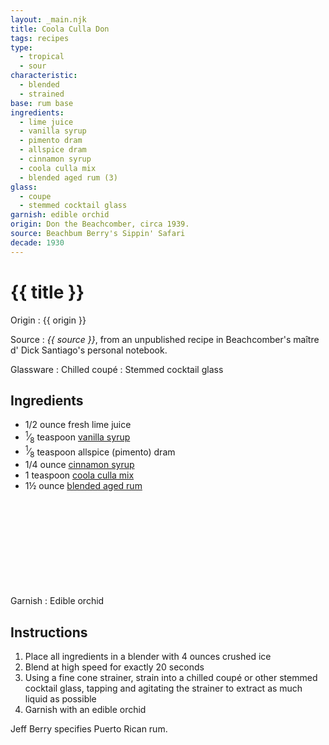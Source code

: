 ```yaml
---
layout: _main.njk
title: Coola Culla Don
tags: recipes
type: 
  - tropical
  - sour
characteristic:
  - blended
  - strained
base: rum base
ingredients:
  - lime juice
  - vanilla syrup
  - pimento dram
  - allspice dram
  - cinnamon syrup
  - coola culla mix
  - blended aged rum (3)
glass:
  - coupe
  - stemmed cocktail glass
garnish: edible orchid
origin: Don the Beachcomber, circa 1939.
source: Beachbum Berry's Sippin' Safari
decade: 1930
---
```

<!-- markdownlint-disable MD025 -->
# {{ title }}
<!-- markdownlint-disable MD025 -->

Origin
  : {{ origin }}

Source
  : <cite>{{ source }}</cite>, from an unpublished recipe in Beachcomber's <span lang="fr">maître d'</span> Dick Santiago's personal notebook.

Glassware
  : Chilled coupé
  : Stemmed cocktail glass

## Ingredients

* 1/2 ounce fresh lime juice
* <span class="frac"><sup>1</sup>&frasl;<sub>8</sub></span> teaspoon [vanilla syrup](/mixes/vanilla-syrup/)
* <span class="frac"><sup>1</sup>&frasl;<sub>8</sub></span> teaspoon allspice (pimento) dram
* 1/4 ounce [cinnamon syrup](/mixes/cinnamon-syrup/)
* 1 teaspoon [coola culla mix](/mixes/coola-culla-mix/)
* 1&frac12; ounce [blended aged rum](/rums/05-rum-blended-aged/)<icon-l space="1em" class="bigger" label="(3)"><span class="with-icon"><svg class="icon"><use href="/assets/images/icons/circle-3.svg#circle-3"></use></svg></span></icon-l>

Garnish
  : Edible orchid

## Instructions

1. Place all ingredients in a blender with 4 ounces crushed ice
2. Blend at high speed for exactly 20 seconds
3. Using a fine cone strainer, strain into a chilled coupé or other stemmed cocktail glass, tapping and agitating the strainer to extract as much liquid as possible
4. Garnish with an edible orchid

<tiki-callout type="note">

  Jeff Berry specifies Puerto Rican rum.
</tiki-callout>

